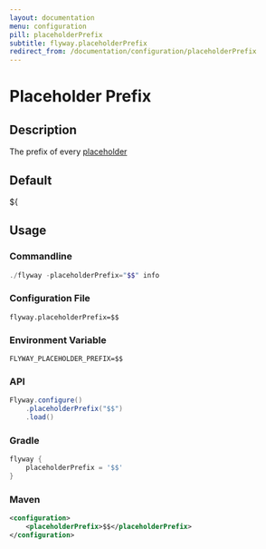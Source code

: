 ```yaml
---
layout: documentation
menu: configuration
pill: placeholderPrefix
subtitle: flyway.placeholderPrefix
redirect_from: /documentation/configuration/placeholderPrefix
---
```


# Placeholder Prefix

## Description
The prefix of every [placeholder](/documentation/configuration/placeholder)

## Default
${

## Usage

### Commandline
```powershell
./flyway -placeholderPrefix="$$" info
```

### Configuration File
```properties
flyway.placeholderPrefix=$$
```

### Environment Variable
```properties
FLYWAY_PLACEHOLDER_PREFIX=$$
```

### API
```java
Flyway.configure()
    .placeholderPrefix("$$")
    .load()
```

### Gradle
```groovy
flyway {
    placeholderPrefix = '$$'
}
```

### Maven
```xml
<configuration>
    <placeholderPrefix>$$</placeholderPrefix>
</configuration>
```
